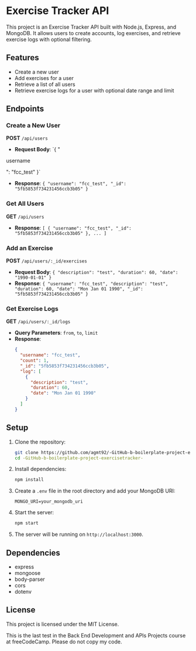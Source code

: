 # Exercise Tracker API

This project is an Exercise Tracker API built with Node.js, Express, and MongoDB. It allows users to create accounts, log exercises, and retrieve exercise logs with optional filtering.

## Features

- Create a new user
- Add exercises for a user
- Retrieve a list of all users
- Retrieve exercise logs for a user with optional date range and limit

## Endpoints

### Create a New User

**POST** `/api/users`

- **Request Body**: `{ "

username

": "fcc_test" }`
- **Response**: `{ "username": "fcc_test", "_id": "5fb5853f734231456ccb3b05" }`

### Get All Users

**GET** `/api/users`

- **Response**: `[ { "username": "fcc_test", "_id": "5fb5853f734231456ccb3b05" }, ... ]`

### Add an Exercise

**POST** `/api/users/:_id/exercises`

- **Request Body**: `{ "description": "test", "duration": 60, "date": "1990-01-01" }`
- **Response**: `{ "username": "fcc_test", "description": "test", "duration": 60, "date": "Mon Jan 01 1990", "_id": "5fb5853f734231456ccb3b05" }`

### Get Exercise Logs

**GET** `/api/users/:_id/logs`

- **Query Parameters**: `from`, `to`, `limit`
- **Response**: 
  ```json
  {
    "username": "fcc_test",
    "count": 1,
    "_id": "5fb5853f734231456ccb3b05",
    "log": [
      {
        "description": "test",
        "duration": 60,
        "date": "Mon Jan 01 1990"
      }
    ]
  }
  ```

## Setup

1. Clone the repository:
   ```bash
   git clone https://github.com/agmt92/-GitHub-b-boilerplate-project-exercisetracker-
   cd -GitHub-b-boilerplate-project-exercisetracker-
   ```

2. Install dependencies:
   ```bash
   npm install
   ```

3. Create a `.env` file in the root directory and add your MongoDB URI:
   ```
   MONGO_URI=your_mongodb_uri
   ```

4. Start the server:
   ```bash
   npm start
   ```

5. The server will be running on `http://localhost:3000`.

## Dependencies

- express
- mongoose
- body-parser
- cors
- dotenv

## License

This project is licensed under the MIT License.

This is the last test in the Back End Development and APIs Projects course at freeCodeCamp. Please do not copy my code.
